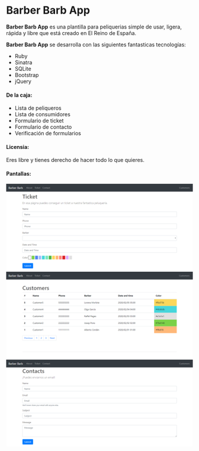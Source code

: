 # Barber Barb App

**Barber Barb App** es una plantilla para peliquerias simple de usar, ligera, rápida y libre que está creado en El Reino de España.

**Barber Barb App** se desarrolla con las siguientes fantasticas tecnologías:

* Ruby
* Sinatra
* SQLite
* Bootstrap
* jQuery

#### De la caja:

* Lista de peliqueros
* Lista de consumidores
* Formulario de ticket
* Formulario de contacto
* Verificación de formularios

#### Licensia:

Eres libre y tienes derecho de hacer todo lo que quieres.

#### Pantallas:

![Formulario de cita](screenshots/ticket_form.png "Formulario de cita")
![Lista de citas](screenshots/customers_list.png "Lista de citas")
![Formulario de contacto](screenshots/contact_form.png "Formulario de contacto")
